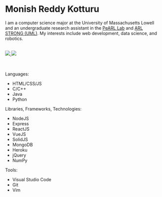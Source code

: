 # Monish Reddy Kotturu

I am a computer science major at the University of Massachusetts Lowell and an undergraduate research assistant in the [PeARL Lab](https://www.pearl-robotics.com/) and [ARL STRONG (UML)](https://arlstrong-uml.netlify.app/). My interests include web development, data science, and robotics.
<br><br>

<a href="https://www.linkedin.com/in/monish-reddy-kotturu/" target="_blank">
  <img src="https://img.shields.io/badge/-LinkedIn-0a66c2?style=for-the-badge&logo=linkedin&logoColor=white">
</a>

<a href="mailto:monishkotturu@gmail.com" target="_blank">
  <img src="https://img.shields.io/badge/-Gmail-cb3a2e?style=for-the-badge&logo=gmail&logoColor=white">
</a>

<br><br>
Languages:
- HTML/CSS/JS
- C/C++
- Java
- Python

Libraries, Frameworks, Technologies:
- NodeJS
- Express
- ReactJS
- VueJS
- SolidJS
- MongoDB
- Heroku
- jQuery
- NumPy

Tools:
- Visual Studio Code
- Git
- Vim

